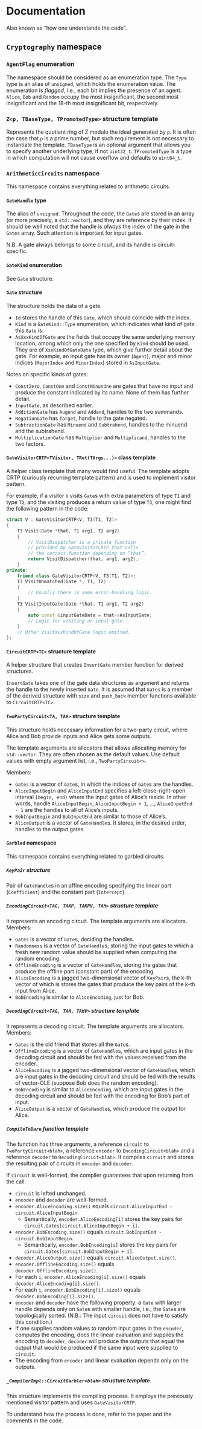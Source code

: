 # Documentation

Also known as “how one understands the code”.

## `Cryptography` namespace

### `AgentFlag` enumeration

The namespace should be considered as an enumeration type. The `Type` type is an alias of `unsigned`, which holds the enumeration value. The enumeration is *flagged*, i.e., each bit implies the presence of an agent. `Alice`, `Bob` and `Random` occupy the most insignificant, the second most insignificant and the 18-th most insignificant bit, respectively.

### `Z<p, TBaseType, TPromotedType>` structure template

Represents the quotient ring of Z modulo the ideal generated by `p`. It is often the case that `p` is a prime number, but such requirement is not necessary to instantiate the template. `TBaseType` is an optional argument that allows you to specify another underlying type, if not `uint32_t`. `TPromotedType` is a type in which computation will not cause overflow and defaults to `uint64_t`.

### `ArithmeticCircuits` namespace

This namespace contains everything related to arithmetic circuits.

#### `GateHandle` type

The alias of `unsigned`. Throughout the code, the `Gate`s are stored in an array (or more precisely, a `std::vector`), and they are reference by their index. It should be well noted that the handle is *always* the index of the gate in the `Gates` array. Such attention is important for input gates.

N.B. A gate always belongs to some circuit, and its handle is circuit-specific.

#### `GateKind` enumeration

See `Gate` structure.

#### `Gate` structure

The structure holds the data of a gate.

- `Id` stores the handle of this `Gate`, which should coincide with the index.
- `Kind` is a `GateKind::Type` enumeration, which indicates what kind of gate this `Gate` is.
- `AsXxxKindOfGate` are the fields that occupy the same underlying memory location, among which only the one specified by `Kind` should be used. They are of `XxxKindOfGateData` type, which give further detail about the gate. For example, an input gate has its owner (`Agent`), major and minor indices (`MajorIndex` and `MinorIndex`) stored in `AsInputGate`.

Notes on specific kinds of gates:

- `ConstZero`, `ConstOne` and `ConstMinusOne` are gates that have no input and produce the constant indicated by its name. None of them has further detail.
- `InputGate`, as described earlier.
- `AdditionGate` has `Augend` and `Addend`, handles to the two summands.
- `NegationGate` has `Target`, handle to the gate negated.
- `SubtractionGate` has `Minuend` and `Subtrahend`, handles to the minuend and the subtrahend.
- `MultiplicationGate` has `Multiplier` and `Multiplicand`, handles to the two factors.

#### `GateVisitorCRTP<TVisitor, TRet(TArgs...)>` class template

A helper class template that many would find useful. The template adopts CRTP (curiously recurring template pattern) and is used to implement visitor pattern.

For example, if a visitor `V` visits `Gate`s with extra parameters of type `T1` and type `T2`, and the visiting produces a return value of type `T3`, one might find the following pattern in the code:

```C++
struct V : GateVisitorCRTP<V, T3(T1, T2)>
{
    T3 Visit(Gate *that, T1 arg1, T2 arg2)
    {
        // VisitDispatcher is a private function
        // provided by GateVisitorCRTP that calls
        // the correct function depending on “that”.
        return VisitDispatcher(that, arg1, arg2);
    }
private:
    friend class GateVisitorCRTP<V, T3(T1, T2)>;
    T3 VisitUnmatched(Gate *, T1, T2)
    {
        // Usually there is some error-handling logic.
    }
    T3 VisitInputGate(Gate *that, T1 arg1, T2 arg2)
    {
        auto const &inputGateData = that->AsInputGate;
        // Logic for visiting an input gate.
    }
    // Other VisitXxxKindOfGate logic omitted.
};
```

#### `CircuitCRTP<TC>` structure template

A helper structure that creates `InsertGate` member function for derived structures.

`InsertGate` takes one of the gate data structures as argument and returns the handle to the newly inserted `Gate`. It is assumed that `Gates` is a member of the derived structure with `size` and `push_back` member functions available to `CircuitCRTP<TC>`.

#### `TwoPartyCircuit<TA, TAH>` structure template

This structure holds necessary information for a two-party circuit, where Alice and Bob provide inputs and Alice gets some outputs.

The template arguments are allocators that allows allocating memory for `std::vector`. They are often chosen as the default values. Use default values with empty argument list, i.e., `TwoPartyCircuit<>`.

Members:

- `Gates` is a vector of `Gate`s, in which the indices of `Gate`s are the handles.
- `AliceInputBegin` and `AliceInputEnd` specifies a left-close-right-open interval `[begin, end)` where the input gates of Alice’s reside. In other words, handle `AliceInputBegin`, `AliceInputBegin + 1`, …, `AliceInputEnd - 1` are the handles to all of Alice’s inputs.
- `BobInputBegin` and `BobInputEnd` are similar to those of Alice’s.
- `AliceOutput` is a vector of `GateHandle`s. It stores, in the desired order, handles to the output gates.

#### `Garbled` namespace

This namespace contains everything related to garbled circuits.

##### `KeyPair` structure

Pair of `GateHandle`s in an affine encoding specifying the linear part (`Coefficient`) and the constant part (`Intercept`).

##### `EncodingCircuit<TAG, TAKP, TAKPV, TAH>` structure template

It represents an encoding circuit. The template arguments are allocators. Members:

- `Gates` is a vector of `Gate`s, deciding the handles.
- `Randomness` is a vector of `GateHandle`s, storing the input gates to which a fresh new random value should be supplied when computing the random encoding.
- `OfflineEncoding` is a vector of `GateHandle`s, storing the gates that produce the offline part (constant part) of the encoding.
- `AliceEncoding` is a jagged two-dimensional vector of `KeyPair`s, the k-th vector of which is stores the gates that produce the key pairs of the k-th input from Alice.
- `BobEncoding` is similar to `AliceEncoding`, just for Bob.

##### `DecodingCircuit<TAG, TAH, TAHV>` structure template

It represents a decoding circuit. The template arguments are allocators. Members:

- `Gates` is the old friend that stores all the `Gate`s.
- `OfflineEncoding` is a vector of `GateHandle`s, which are input gates in the decoding circuit and should be fed with the values received from the encoder.
- `AliceEncoding` is a jagged two-dimensional vector of `GateHandle`s, which are input gates in the decoding circuit and should be fed with the results of vector-OLE (suppose Bob does the random encoding).
- `BobEncoding` is similar to `AliceEncoding`, which are input gates in the decoding circuit and should be fed with the encoding for Bob’s part of input.
- `AliceOutput` is a vector of `GateHandle`s, which produce the output for Alice.

##### `CompileToDare` function template

The function has three arguments, a reference `circuit` to `TwoPartyCircuit<blah>`, a reference `encoder` to `EncodingCircuit<blah>` and a reference `decoder` to `DecodingCircuit<blah>`. It compiles `circuit` and stores the resulting pair of circuits in `encoder` and `decoder`.

If `circuit` is well-formed, the compiler guarantees that upon returning from the call:

- `circuit` is lefted unchanged.
- `encoder` and `decoder` are well-formed.
- `encoder.AliceEncoding.size()` equals `circuit.AliceInputEnd - circuit.AliceInputBegin`.
  - Semantically, `encoder.AliceEncoding[i]` stores the key pairs for `circuit.Gates[circuit.AliceInputBegin + i]`.
- `encoder.BobEncoding.size()` equals `circuit.BobInputEnd - circuit.BobInputBegin`.
  - Semantically, `encoder.BobEncoding[i]` stores the key pairs for `circuit.Gates[circuit.BobInputBegin + i]`.
- `decoder.AliceOutput.size()` equals `circuit.AliceOutput.size()`.
- `encoder.OfflineEncoding.size()` equals `decoder.OfflineEncoding.size()`.
- For each `i`, `encoder.AliceEncoding[i].size()` equals `decoder.AliceEncoding[i].size()`.
- For each `i`, `encoder.BobEncoding[i].size()` equals `decoder.BobEncoding[i].size()`.
- `encoder` and `decoder` have the following property: a `Gate` with larger handle depends only on `Gate`s with smaller handle, i.e., the `Gate`s are topologically sorted. (N.B.: The input `circuit` does not have to satisfy this condition.)
- If one supplies random values to random input gates in the `encoder`, computes the encoding, does the linear evaluation and supplies the encoding to `decoder`, `decoder` will produce the outputs that equal the output that would be produced if the same input were supplied to `circuit`.
- The encoding from `encoder` and linear evaluation depends only on the outputs.

##### `_CompilerImpl::CircuitGarbler<blah>` structure template

This structure implements the compiling process. It employs the previously mentioned visitor pattern and uses `GateVisitorCRTP`.

To understand how the process is done, refer to the paper and the comments in the code.
